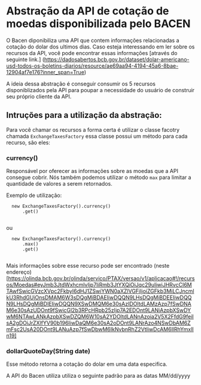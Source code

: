 # Abstração da API de cotação de moedas disponibilizada pelo BACEN

O Bacen diponibiliza uma API que contem informações relacionadas a cotação 
do dolar dos ultimos dias. Caso esteja interessando em ler sobre os recursos da 
API, você pode encontrar essas informações [através do seguinte link.] (https://dadosabertos.bcb.gov.br/dataset/dolar-americano-usd-todos-os-boletins-diarios/resource/ae69aa94-4194-45a6-8bae-12904af7e176?inner_span=True)

A ideia dessa abstração é conseguir consumir os 5 recursos disponiblizados pela 
API para poupar a necessidade do usuário de construir seu próprio cliente da API.

## Intruções para a utilização da abstração:

Para você chamar os recursos a forma certa é utilizar o classe facotry chamada 
```ExchangeTaxesFactory``` essa classe possui um método para cada recurso, são eles:

### currency()

Responsável por oferecer as informações sobre as moedas que a API consegue 
cobrir. Nós também podemos utilizar o método ```max``` para limitar a quantidade 
de valores a serem retornados.

Exemplo de utilização: 

```
  new ExchangeTaxesFactory().currency()
      .get()
      
```

ou 

```
  new ExchangeTaxesFactory().currency()
      .max()
      .get()
      
```

Mais informações sobre esse recurso pode ser encontrado (neste endereço)[https://olinda.bcb.gov.br/olinda/servico/PTAX/versao/v1/aplicacao#!/recursos/Moedas#eyJmb3JtdWxhcmlvIjp7IiRmb3JtYXQiOiJqc29uIiwiJHRvcCI6MTAwfSwicGVzcXVpc2FkbyI6dHJ1ZSwiYWN0aXZlVGFiIjoiZGFkb3MiLCJncmlkU3RhdGUiOnsDMAM6W3sDQgMiBDAEIiwDQQN9LHsDQgMiBDEEIiwDQQN9LHsDQgMiBDIEIiwDQQN9XSwDMQM6e30sAzIDOltdLAMzAzp7fSwDNAM6e30sAzUDOnt9fSwicGl2b3RPcHRpb25zIjp7A2EDOnt9LANiAzpbXSwDYwM6NTAwLANkAzpbXSwDZQM6W10sA2YDOltdLANnAzoia2V5X2FfdG9feiIsA2gDOiJrZXlfYV90b196IiwDaQM6e30sA2oDOnt9LANrAzo4NSwDbAM6ZmFsc2UsA20DOnt9LANuAzp7fSwDbwM6IkNvbnRhZ2VtIiwDcAM6IlRhYmxlIn19]

### dollarQuoteDay(String date)

Esse método retorna a cotação do dolar em uma data especifica. 


A API do Bacen utiliza 
utiliza o seguinte padrão para as datas MM/dd/yyyy












